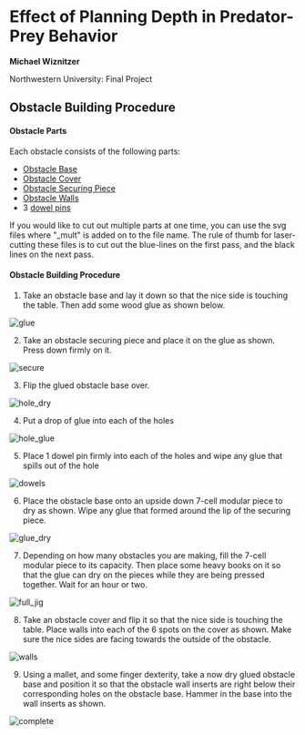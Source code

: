# Effect of Planning Depth in Predator-Prey Behavior
**Michael Wiznitzer**

Northwestern University: Final Project

## Obstacle Building Procedure

#### Obstacle Parts
Each obstacle consists of the following parts:
- [Obstacle Base](full_scale_model_mini/modules/obstacles/svg/obstacle_base.svg)
- [Obstacle Cover](full_scale_model_mini/modules/obstacles/svg/obstacle_cover.svg)
- [Obstacle Securing Piece](full_scale_model_mini/modules/obstacles/svg/obstacle_secure.svg)
- [Obstacle Walls](full_scale_model_mini/modules/obstacles/svg/obstacle_wall.svg)
- 3 [dowel pins](https://www.mcmaster.com/90145a537)

If you would like to cut out multiple parts at one time, you can use the svg files where "\_mult" is added on to the file name. The rule of thumb for laser-cutting these files is to cut out the blue-lines on the first pass, and the black lines on the next pass.


#### Obstacle Building Procedure
1. Take an obstacle base and lay it down so that the nice side is touching the table. Then add some wood glue as shown below.

![glue](imgs/glue.jpg)

2. Take an obstacle securing piece and place it on the glue as shown. Press down firmly on it.

![secure](imgs/secure.jpg)

3. Flip the glued obstacle base over.

![hole_dry](imgs/hole_rdy.jpg)

4. Put a drop of glue into each of the holes

![hole_glue](imgs/hole_glue.jpg)

5. Place 1 dowel pin firmly into each of the holes and wipe any glue that spills out of the hole

![dowels](imgs/dowels.jpg)

6. Place the obstacle base onto an upside down 7-cell modular piece to dry as shown. Wipe any glue that formed around the lip of the securing piece.

![glue_dry](imgs/glue_dry.jpg)

7. Depending on how many obstacles you are making, fill the 7-cell modular piece to its capacity. Then place some heavy books on it so that the glue can dry on the pieces while they are being pressed together. Wait for an hour or two.

![full_jig](imgs/full_jig.jpg)

8. Take an obstacle cover and flip it so that the nice side is touching the table. Place walls into each of the 6 spots on the cover as shown. Make sure the nice sides are facing towards the outside of the obstacle.

![walls](imgs/walls.jpg)

9. Using a mallet, and some finger dexterity, take a now dry glued obstacle base and position it so that the obstacle wall inserts are right below their corresponding holes on the obstacle base. Hammer in the base into the wall inserts as shown.

![complete](imgs/complete.jpg)
